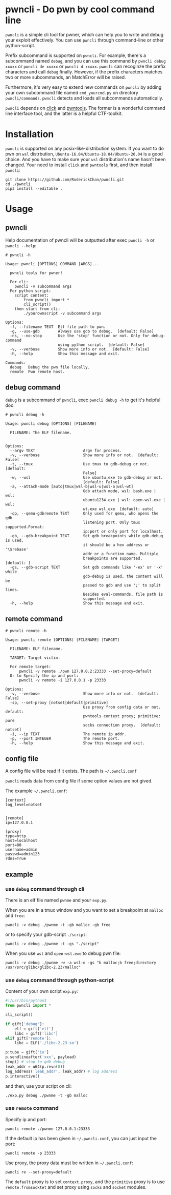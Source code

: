 # pwncli - Do pwn by cool command line 
`pwncli` is a simple cli tool for pwner, which can help you to write and debug your exploit effectively. You can use `pwncli` through command-line or other python-script. 

Prefix subcommand is supported on `pwncli`. For example, there's a subcommand named `debug`, and you can use this command by `pwncli debug xxxxx` or `pwncli de xxxxx` or `pwncli d xxxxx`. `pwncli` can recoginze the prefix characters and call `debug` finally. However, if the prefix characters matches two or more subcommands, an MatchError will be raised.

Furthermore, it's very easy to extend new commands on `pwncli` by adding your own subcommand file named `cmd_yourcmd.py` on directory `pwncli/commands`. `pwncli` detects and loads all subcommands automatically.

`pwncli` depends on [click](https://github.com/pallets/click) and [pwntools](https://github.com/Gallopsled/pwntools). The former is a wonderful command line interface tool, and the latter is a helpful CTF-toolkit.

# Installation
`pwncli` is supported on any posix-like-distribution system. If you want to do pwn on `wsl` distrbution, `Ubuntu-16.04/Ubuntu-18.04/Ubuntu-20.04` is a good choice. And you have to make sure your `wsl` distribution's name hasn't been changed.
Your need to install `click` and `pwntools` first, and then install `pwncli`:
```
git clone https://github.com/RoderickChan/pwncli.git
cd ./pwncli
pip3 install --editable .
```

# Usage
## pwncli
Help documentation of pwncli will be outputted after exec `pwncli -h` or `pwncli --help`:
```
# pwncli -h

Usage: pwncli [OPTIONS] COMMAND [ARGS]...

  pwncli tools for pwner!
  
  For cli:
    pwncli -v subcommand args
  For python script:
    script content:
        from pwncli import *
        cli_script()
    then start from cli: 
        ./yourownscript -v subcommand args

Options:
  -f, --filename TEXT  Elf file path to pwn.
  -g, --use-gdb        Always use gdb to debug.  [default: False]
  -ns, --no-stop       Use the 'stop' function or not. Only for debug-command
                       using python script.  [default: False]
  -v, --verbose        Show more info or not.  [default: False]
  -h, --help           Show this message and exit.

Commands:
  debug   Debug the pwn file locally.
  remote  Pwn remote host.
```

## debug command
`debug` is a subcommand of `pwncli`, exec `pwncli debug -h` to get it's helpful doc:
```
# pwncli debug -h

Usage: pwncli debug [OPTIONS] [FILENAME]

  FILENAME: The ELF filename.


Options:
  --argv TEXT                     Argv for process.
  -v, --verbose                   Show more info or not.  [default: False]
  -t, --tmux                      Use tmux to gdb-debug or not.  [default:
                                  False]
  -w, --wsl                       Use ubuntu.exe to gdb-debug or not.
                                  [default: False]
  -a, --attach-mode [auto|tmux|wsl-b|wsl-u|wsl-o|wsl-wt]
                                  Gdb attach mode, wsl: bash.exe | wsl:
                                  ubuntu1234.exe | wsl: open-wsl.exe | wsl:
                                  wt.exe wsl.exe  [default: auto]
  -qp, --qemu-gdbremote TEXT      Only used for qemu, who opens the gdb
                                  listening port. Only tmux supported.Format:
                                  ip:port or only port for localhost.
  -gb, --gdb-breakpoint TEXT      Set gdb breakpoints while gdb-debug is used,
                                  it should be a hex address or '\$rebase'
                                  addr or a function name. Multiple
                                  breakpoints are supported.  [default: ]
  -gs, --gdb-script TEXT          Set gdb commands like '-ex' or '-x' while
                                  gdb-debug is used, the content will be
                                  passed to gdb and use ';' to split lines.
                                  Besides eval-commands, file path is
                                  supported.
  -h, --help                      Show this message and exit.

```

## remote command
```
# pwncli remote -h

Usage: pwncli remote [OPTIONS] [FILENAME] [TARGET]

  FILENAME: ELF filename.

  TARGET: Target victim.

  For remote target:
      pwncli -v remote ./pwn 127.0.0.2:23333 --set-proxy=default
  Or to Specify the ip and port:
      pwncli -v remote -i 127.0.0.1 -p 23333

Options:
  -v, --verbose                   Show more info or not.  [default: False]
  -sp, --set-proxy [notset|default|primitive]
                                  Use proxy from config data or not. default:
                                  pwntools context proxy; primitive: pure
                                  socks connection proxy.  [default: notset]
  -i, --ip TEXT                   The remote ip addr.
  -p, --port INTEGER              The remote port.
  -h, --help                      Show this message and exit.
```

## config file
A config file will be read if it exists. The path is `~/.pwncli.conf`

`pwncli` reads data from config file if some option values are not gived.

The example `~/.pwncli.conf`:
```
[context]
log_level=notset


[remote]
ip=127.0.0.1

[proxy]
type=http
host=localhost
port=80
username=admin
passwd=admin123
rdns=True
```

## example
### use `debug` command through cli
There is an elf file named `pwnme` and your `exp.py`.

When you are in a tmux window and you want to set a breakpoint at `malloc` and `free`:
```
pwncli -v debug ./pwnme -t -gb malloc -gb free
``` 

or to specify your gdb-script `./script`:
```
pwncli -v debug ./pwnme -t -gs "./script"
```

When you use `wsl` and `open-wsl.exe` to debug pwn file:
```
pwncli -v debug ./pwnme -w -a wsl-o -gs "b malloc;b free;directory /usr/src/glibc/glibc-2.23/malloc"
```

### use `debug` command through python-script
Content of your own script `exp.py`:
```python
#!/usr/bin/python3
from pwncli import *

cli_script()

if gift['debug']:
    elf = gift['elf']
    libc = gift['libc']
elif gift['remote']:
    libc = ELF('./libc-2.23.so')

p:tube = gift['io']
p.sendlineafter('xxx', payload)
stop() # stop to gdb debug
leak_addr = u64(p.revn(8))
log_address('leak_addr', leak_addr) # log address 
p.interactive()
```
and then, use your script on cli:
```
./exp.py debug ./pwnme -t -gb malloc
```

### use `remote` command
Specify ip and port:
```
pwncli remote ./pwnme 127.0.0.1:23333
```

If the default ip has been given in `~/.pwncli.conf`, you can just input the port:
```
pwncli remote -p 23333
```

Use proxy, the proxy data must be written in `~/.pwncli.conf`:
```
pwncli re --set-proxy=default
```
The `default` proxy is to set `context.proxy`, and the `primitive` proxy is to use `remote.fromsocktet` and set proxy using `socks` and `socket` modules.
